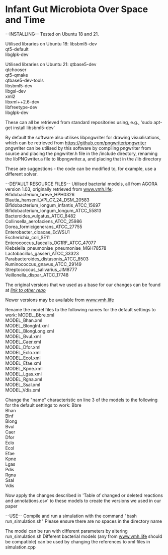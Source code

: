 # Infant Gut Microbiota Over Space and Time

--INSTALLING--
Tested on Ubuntu 18 and 21.

Utilised libraries on Ubuntu 18:
libsbml5-dev  
qt5-default  
libglpk-dev  

Utilised libraries on Ubuntu 21:
qtbase5-dev  
qtchooser  
qt5-qmake  
qtbase5-dev-tools  
libsbml5-dev  
libgsl-dev  
xml2  
libxml++2.6-dev  
libfreetype-dev  
libglpk-dev  

These can all be retrieved from standard repositories using, e.g., 'sudo apt-get install libsbml5-dev'

By default the software also utilises libpngwriter for drawing visualisations, which can be retrieved from https://github.com/pngwriter/pngwriter 
pngwriter can be utilised by this software by compiling pngwriter from source and placing the pngwriter.h file in the /include directory, renaming the libPNGwriter.a file to libpngwriter.a, and placing that in the /lib directory

These are suggestions - the code can be modified to, for example, use a different solver.

--DEFAULT RESOURCE FILES--
Utilised bacterial models, all from AGORA version 1.03, originally retrieved from www.vmh.life:  
Bifidobacterium_breve_HPH0326  
Blautia_hansenii_VPI_C7_24_DSM_20583  
Bifidobacterium_longum_infantis_ATCC_15697  
Bifidobacterium_longum_longum_ATCC_55813  
Bacteroides_vulgatus_ATCC_8482  
Collinsella_aerofaciens_ATCC_25986  
Dorea_formicigenerans_ATCC_27755  
Enterobacter_cloacae_EcWSU1  
Escherichia_coli_SE11  
Enterococcus_faecalis_OG1RF_ATCC_47077  
Klebsiella_pneumoniae_pneumoniae_MGH78578  
Lactobacillus_gasseri_ATCC_33323  
Parabacteroides_distasonis_ATCC_8503  
Ruminococcus_gnavus_ATCC_29149  
Streptococcus_salivarius_JIM8777  
Veillonella_dispar_ATCC_17748  

The original versions that we used as a base for our changes can be found at [*link to other repo*](https://github.com/DMvers/IGMOSTdatafiles)

Newer versions may be available from www.vmh.life

Rename the model files to the following names for the default settings to work:
MODEL_Bbre.xml  
MODEL_Bhan.xml  
MODEL_BlongInf.xml  
MODEL_BlongLong.xml  
MODEL_Bvul.xml  
MODEL_Caer.xml  
MODEL_Dfor.xml  
MODEL_Eclo.xml  
MODEL_Ecol.xml  
MODEL_Efae.xml  
MODEL_Kpne.xml  
MODEL_Lgas.xml  
MODEL_Rgna.xml  
MODEL_Ssal.xml  
MODEL_Vdis.xml  

Change the "name" characteristic on line 3 of the models to the following for the default settings to work:
Bbre  
Bhan  
Binf  
Blong  
Bvul  
Caer  
Dfor  
Eclo  
Ecol  
Efae  
Kpne  
Lgas  
Pdis  
Rgna  
Ssal  
Vdis  

Now apply the changes described in 'Table of changed or deleted reactions and annotations.csv' to these models to create the versions we used in our paper

--USE--
Compile and run a simulation with the command "bash run_simulation.sh"
Please ensure there are no spaces in the directory name

The model can be run with different parameters by altering run_simulation.sh
Different bacterial models (any from www.vmh.life should be compatible) can be used by changing the references to xml files in simulation.cpp
